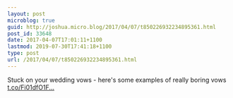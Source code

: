```yaml
---
layout: post
microblog: true
guid: http://joshua.micro.blog/2017/04/07/t850226932234895361.html
post_id: 33648
date: 2017-04-07T17:01:11+1100
lastmod: 2019-07-30T17:41:18+1100
type: post
url: /2017/04/07/t850226932234895361.html
---
```

Stuck on your wedding vows - here's some examples of really boring vows [t.co/Fi01dfO1F...](https://t.co/Fi01dfO1Fb)
